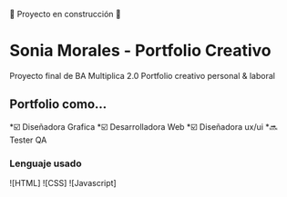 🚧 Proyecto en construcción 🚧

# Sonia Morales - Portfolio Creativo
Proyecto final de BA Multiplica 2.0
Portfolio creativo personal &amp; laboral

## Portfolio como...
*:ballot_box_with_check: Diseñadora Grafica
*:ballot_box_with_check: Desarrolladora Web
*:ballot_box_with_check: Diseñadora ux/ui
*:soon: Tester QA

### Lenguaje usado
![HTML] ![CSS] ![Javascript]



